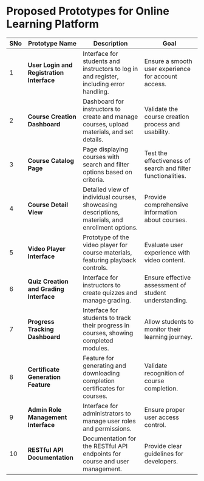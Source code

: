 # Proposed Prototypes for Online Learning Platform

| SNo | Prototype Name                        | Description                                                                                          | Goal                                           |
|-----|---------------------------------------|------------------------------------------------------------------------------------------------------|------------------------------------------------|
| 1   | **User Login and Registration Interface** | Interface for students and instructors to log in and register, including error handling.          | Ensure a smooth user experience for account access. |
| 2   | **Course Creation Dashboard**      | Dashboard for instructors to create and manage courses, upload materials, and set details.         | Validate the course creation process and usability. |
| 3   | **Course Catalog Page**            | Page displaying courses with search and filter options based on criteria.                           | Test the effectiveness of search and filter functionalities. |
| 4   | **Course Detail View**             | Detailed view of individual courses, showcasing descriptions, materials, and enrollment options.     | Provide comprehensive information about courses. |
| 5   | **Video Player Interface**         | Prototype of the video player for course materials, featuring playback controls.                     | Evaluate user experience with video content.   |
| 6   | **Quiz Creation and Grading Interface** | Interface for instructors to create quizzes and manage grading.                                     | Ensure effective assessment of student understanding. |
| 7   | **Progress Tracking Dashboard**    | Interface for students to track their progress in courses, showing completed modules.               | Allow students to monitor their learning journey. |
| 8   | **Certificate Generation Feature** | Feature for generating and downloading completion certificates for courses.                          | Validate recognition of course completion.     |
| 9   | **Admin Role Management Interface** | Interface for administrators to manage user roles and permissions.                                  | Ensure proper user access control.             |
| 10  | **RESTful API Documentation**     | Documentation for the RESTful API endpoints for course and user management.                         | Provide clear guidelines for developers.       |

